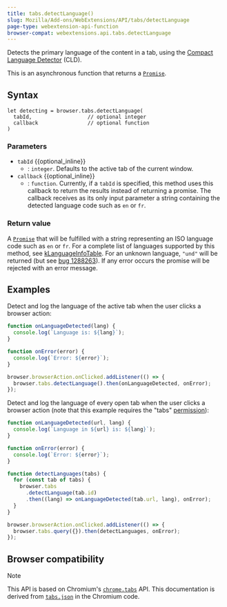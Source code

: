 ```yaml
---
title: tabs.detectLanguage()
slug: Mozilla/Add-ons/WebExtensions/API/tabs/detectLanguage
page-type: webextension-api-function
browser-compat: webextensions.api.tabs.detectLanguage
---
```




Detects the primary language of the content in a tab, using the [Compact Language Detector](https://github.com/CLD2Owners/cld2) (CLD).

This is an asynchronous function that returns a [`Promise`](/Web/JavaScript/Reference/Global_Objects/Promise).

## Syntax

```js-nolint
let detecting = browser.tabs.detectLanguage(
  tabId,                  // optional integer
  callback                // optional function
)
```

### Parameters

- `tabId` {{optional_inline}}
  - : `integer`. Defaults to the active tab of the current window.
- `callback` {{optional_inline}}
  - : `function`. Currently, if a `tabId` is specified, this method uses this callback to return the results instead of returning a promise. The callback receives as its only input parameter a string containing the detected language code such as `en` or `fr`.

### Return value

A [`Promise`](/Web/JavaScript/Reference/Global_Objects/Promise) that will be fulfilled with a string representing an ISO language code such as `en` or `fr`. For a complete list of languages supported by this method, see [kLanguageInfoTable](https://source.chromium.org/chromium/chromium/src/+/main:third_party/ced/src/util/languages/languages.cc;l=35). For an unknown language, `"und"` will be returned (but see [bug 1288263](https://bugzil.la/1288263)). If any error occurs the promise will be rejected with an error message.

## Examples

Detect and log the language of the active tab when the user clicks a browser action:

```js
function onLanguageDetected(lang) {
  console.log(`Language is: ${lang}`);
}

function onError(error) {
  console.log(`Error: ${error}`);
}

browser.browserAction.onClicked.addListener(() => {
  browser.tabs.detectLanguage().then(onLanguageDetected, onError);
});
```

Detect and log the language of every open tab when the user clicks a browser action (note that this example requires the "tabs" [permission](/Mozilla/Add-ons/WebExtensions/manifest.json/permissions)):

```js
function onLanguageDetected(url, lang) {
  console.log(`Language in ${url} is: ${lang}`);
}

function onError(error) {
  console.log(`Error: ${error}`);
}

function detectLanguages(tabs) {
  for (const tab of tabs) {
    browser.tabs
      .detectLanguage(tab.id)
      .then((lang) => onLanguageDetected(tab.url, lang), onError);
  }
}

browser.browserAction.onClicked.addListener(() => {
  browser.tabs.query({}).then(detectLanguages, onError);
});
```



## Browser compatibility



> [!NOTE]
> This API is based on Chromium's [`chrome.tabs`](https://developer.chrome.com/docs/extensions/reference/api/tabs#method-detectLanguage) API. This documentation is derived from [`tabs.json`](https://chromium.googlesource.com/chromium/src/+/master/chrome/common/extensions/api/tabs.json) in the Chromium code.

<!--
// Copyright 2015 The Chromium Authors. All rights reserved.
//
// Redistribution and use in source and binary forms, with or without
// modification, are permitted provided that the following conditions are
// met:
//
//    * Redistributions of source code must retain the above copyright
// notice, this list of conditions and the following disclaimer.
//    * Redistributions in binary form must reproduce the above
// copyright notice, this list of conditions and the following disclaimer
// in the documentation and/or other materials provided with the
// distribution.
//    * Neither the name of Google Inc. nor the names of its
// contributors may be used to endorse or promote products derived from
// this software without specific prior written permission.
//
// THIS SOFTWARE IS PROVIDED BY THE COPYRIGHT HOLDERS AND CONTRIBUTORS
// "AS IS" AND ANY EXPRESS OR IMPLIED WARRANTIES, INCLUDING, BUT NOT
// LIMITED TO, THE IMPLIED WARRANTIES OF MERCHANTABILITY AND FITNESS FOR
// A PARTICULAR PURPOSE ARE DISCLAIMED. IN NO EVENT SHALL THE COPYRIGHT
// OWNER OR CONTRIBUTORS BE LIABLE FOR ANY DIRECT, INDIRECT, INCIDENTAL,
// SPECIAL, EXEMPLARY, OR CONSEQUENTIAL DAMAGES (INCLUDING, BUT NOT
// LIMITED TO, PROCUREMENT OF SUBSTITUTE GOODS OR SERVICES; LOSS OF USE,
// DATA, OR PROFITS; OR BUSINESS INTERRUPTION) HOWEVER CAUSED AND ON ANY
// THEORY OF LIABILITY, WHETHER IN CONTRACT, STRICT LIABILITY, OR TORT
// (INCLUDING NEGLIGENCE OR OTHERWISE) ARISING IN ANY WAY OUT OF THE USE
// OF THIS SOFTWARE, EVEN IF ADVISED OF THE POSSIBILITY OF SUCH DAMAGE.
-->
